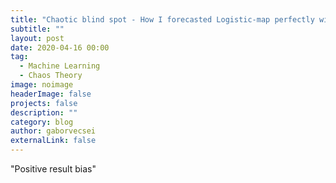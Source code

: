 ```yaml
---
title: "Chaotic blind spot - How I forecasted Logistic-map perfectly with KNN"
subtitle: ""
layout: post
date: 2020-04-16 00:00
tag:
  - Machine Learning
  - Chaos Theory
image: noimage
headerImage: false
projects: false
description: ""
category: blog
author: gaborvecsei
externalLink: false
---
```


"Positive result bias"